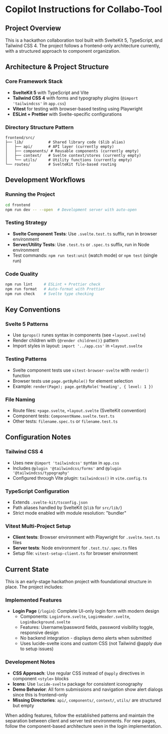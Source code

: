# Copilot Instructions for Collabo-Tool

## Project Overview
This is a hackathon collaboration tool built with SvelteKit 5, TypeScript, and Tailwind CSS 4. The project follows a frontend-only architecture currently, with a structured approach to component organization.

## Architecture & Project Structure

### Core Framework Stack
- **SvelteKit 5** with TypeScript and Vite
- **Tailwind CSS 4** with forms and typography plugins (`@import 'tailwindcss'` in `app.css`)
- **Vitest** for testing with browser-based testing using Playwright
- **ESLint + Prettier** with Svelte-specific configurations

### Directory Structure Pattern
```
frontend/src/
├── lib/           # Shared library code ($lib alias)
│   ├── api/       # API layer (currently empty)
│   ├── components/ # Reusable components (currently empty)
│   ├── context/   # Svelte context/stores (currently empty)
│   └── utils/     # Utility functions (currently empty)
└── routes/        # SvelteKit file-based routing
```

## Development Workflows

### Running the Project
```bash
cd frontend
npm run dev -- --open  # Development server with auto-open
```

### Testing Strategy
- **Svelte Component Tests**: Use `.svelte.test.ts` suffix, run in browser environment
- **Server/Utility Tests**: Use `.test.ts` or `.spec.ts` suffix, run in Node environment
- Test commands: `npm run test:unit` (watch mode) or `npm test` (single run)

### Code Quality
```bash
npm run lint     # ESLint + Prettier check
npm run format   # Auto-format with Prettier
npm run check    # Svelte type checking
```

## Key Conventions

### Svelte 5 Patterns
- Use `$props()` runes syntax in components (see `+layout.svelte`)
- Render children with `{@render children()}` pattern
- Import styles in layout: `import '../app.css'` in `+layout.svelte`

### Testing Patterns
- Svelte component tests use `vitest-browser-svelte` with `render()` function
- Browser tests use `page.getByRole()` for element selection
- Example: `render(Page); page.getByRole('heading', { level: 1 })`

### File Naming
- Route files: `+page.svelte`, `+layout.svelte` (SvelteKit convention)
- Component tests: `ComponentName.svelte.test.ts`
- Other tests: `filename.spec.ts` or `filename.test.ts`

## Configuration Notes

### Tailwind CSS 4
- Uses new `@import 'tailwindcss'` syntax in `app.css`
- Includes `@plugin '@tailwindcss/forms'` and `@plugin '@tailwindcss/typography'`
- Configured through Vite plugin: `tailwindcss()` in `vite.config.ts`

### TypeScript Configuration
- Extends `.svelte-kit/tsconfig.json`
- Path aliases handled by SvelteKit (`$lib` for `src/lib/`)
- Strict mode enabled with module resolution: "bundler"

### Vitest Multi-Project Setup
- **Client tests**: Browser environment with Playwright for `.svelte.test.ts` files
- **Server tests**: Node environment for `.test.ts/.spec.ts` files
- Setup file: `vitest-setup-client.ts` for browser environment

## Current State
This is an early-stage hackathon project with foundational structure in place. The project includes:

### Implemented Features
- **Login Page** (`/login`): Complete UI-only login form with modern design
  - Components: `LoginForm.svelte`, `LoginHeader.svelte`, `LoginBackground.svelte`
  - Features: Username/password fields, password visibility toggle, responsive design
  - No backend integration - displays demo alerts when submitted
  - Uses lucide-svelte icons and custom CSS (not Tailwind @apply due to setup issues)

### Development Notes
- **CSS Approach**: Use regular CSS instead of `@apply` directives in component `<style>` blocks
- **Icons**: Use `lucide-svelte` package for consistent iconography
- **Demo Behavior**: All form submissions and navigation show alert dialogs since this is frontend-only
- **Missing Directories**: `api/`, `components/`, `context/`, `utils/` are structured but empty

When adding features, follow the established patterns and maintain the separation between client and server test environments. For new pages, follow the component-based architecture seen in the login implementation.
